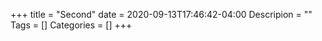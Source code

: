 +++
title = "Second"
date = 2020-09-13T17:46:42-04:00
Descripion = ""
Tags = []
Categories = []
+++
